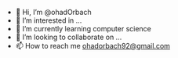 - 👋 Hi, I’m @ohadOrbach
- 👀 I’m interested in ...
- 🌱 I’m currently learning computer science
- 💞️ I’m looking to collaborate on ...
- 📫 How to reach me ohadorbach92@gmail.com

<!---
ohadOrbach/ohadOrbach is a ✨ special ✨ repository because its `README.md` (this file) appears on your GitHub profile.
You can click the Preview link to take a look at your changes.
--->
